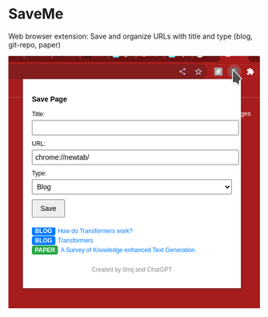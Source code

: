 # SaveMe
Web browser extension: Save and organize URLs with title and type (blog, git-repo, paper)

![snapshot](./snapshot.png)
